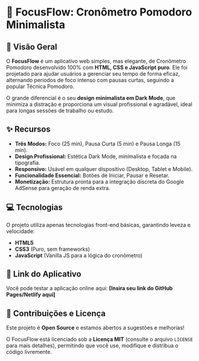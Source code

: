 # 🍅 FocusFlow: Cronômetro Pomodoro Minimalista

## 🚀 Visão Geral

O **FocusFlow** é um aplicativo web simples, mas elegante, de Cronômetro Pomodoro desenvolvido 100% com **HTML, CSS e JavaScript puro**. Ele foi projetado para ajudar usuários a gerenciar seu tempo de forma eficaz, alternando períodos de foco intenso com pausas curtas, seguindo a popular Técnica Pomodoro.

O grande diferencial é o seu **design minimalista em Dark Mode**, que minimiza a distração e proporciona um visual profissional e agradável, ideal para longas sessões de trabalho ou estudo.

## ✨ Recursos

* **Três Modos:** Foco (25 min), Pausa Curta (5 min) e Pausa Longa (15 min).
* **Design Profissional:** Estética Dark Mode, minimalista e focada na tipografia.
* **Responsivo:** Usável em qualquer dispositivo (Desktop, Tablet e Mobile).
* **Funcionalidade Essencial:** Botões de Iniciar, Pausar e Resetar.
* **Monetização:** Estrutura pronta para a integração discreta do Google AdSense para geração de renda extra.

## 💻 Tecnologias

O projeto utiliza apenas tecnologias front-end básicas, garantindo leveza e velocidade:

* **HTML5**
* **CSS3** (Puro, sem frameworks)
* **JavaScript** (Vanilla JS para a lógica do cronômetro)

## 🔗 Link do Aplicativo

Você pode testar a aplicação online aqui:
**[Insira seu link do GitHub Pages/Netlify aqui]**

## 🤝 Contribuições e Licença

Este projeto é **Open Source** e estamos abertos a sugestões e melhorias!

O FocusFlow está licenciado sob a **Licença MIT** (consulte o arquivo `LICENSE` para mais detalhes), permitindo que você use, modifique e distribua o código livremente.


